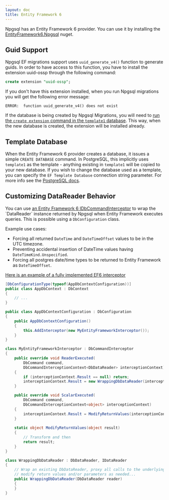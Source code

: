 ```yaml
---
layout: doc
title: Entity Framework 6
---
```


Npgsql has an Entity Framework 6 provider. You can use it by installing the
[EntityFramework6.Npgsql](https://www.nuget.org/packages/EntityFramework6.Npgsql/) nuget.

## Guid Support ##

Npgsql EF migrations support uses `uuid_generate_v4()` function to generate guids.
In order to have access to this function, you have to install the extension uuid-ossp through the following command:

```sql
create extension "uuid-ossp";
```

If you don't have this extension installed, when you run Npgsql migrations you will get the following error message:

```
ERROR:  function uuid_generate_v4() does not exist
```

If the database is being created by Npgsql Migrations, you will need to
[run the `create extension` command in the `template1` database](http://stackoverflow.com/a/11584751).
This way, when the new database is created, the extension will be installed already.

## Template Database ##

When the Entity Framework 6 provider creates a database, it issues a simple `CREATE DATABASE` command.
In PostgreSQL, this implicitly uses `template1` as the template - anything existing in `template1` will
be copied to your new database. If you wish to change the database used as a template, you can specify
the `EF Template Database` connection string parameter. For more info see the
[PostgreSQL docs](https://www.postgresql.org/docs/current/static/sql-createdatabase.html).

## Customizing DataReader Behavior ##

You can use [an Entity Framework 6 IDbCommandInterceptor](https://msdn.microsoft.com/en-us/library/dn469464(v=vs.113).aspx) to wrap the `DataReader` instance returned by Npgsql when Entity Framework executes queries. This is possible using a ```DbConfiguration``` class.

Example use cases:
- Forcing all returned ```DateTime``` and ```DateTimeOffset``` values to be in the UTC timezone.
- Preventing accidental insertion of DateTime values having ```DateTimeKind.Unspecified```.
- Forcing all postgres date/time types to be returned to Entity Framework as ```DateTimeOffset```.

[Here is an example of a fully implemented EF6 interceptor](sample-interceptor.md)

```c#
[DbConfigurationType(typeof(AppDbContextConfiguration))]
public class AppDbContext : DbContext
{
    // ...
}

public class AppDbContextConfiguration : DbConfiguration
{
    public AppDbContextConfiguration()
    {
        this.AddInterceptor(new MyEntityFrameworkInterceptor());
    }
}

class MyEntityFrameworkInterceptor : DbCommandInterceptor
{
    public override void ReaderExecuted(
        DbCommand command,
        DbCommandInterceptionContext<DbDataReader> interceptionContext)
    {
        if (interceptionContext.Result == null) return;
        interceptionContext.Result = new WrappingDbDataReader(interceptionContext.Result);
    }

    public override void ScalarExecuted(
        DbCommand command,
        DbCommandInterceptionContext<object> interceptionContext)
    {
        interceptionContext.Result = ModifyReturnValues(interceptionContext.Result);
    }
    
    static object ModifyReturnValues(object result)
    {
        // Transform and then
        return result;
    }
}

class WrappingDbDataReader : DbDataReader, IDataReader
{
    // Wrap an existing DbDataReader, proxy all calls to the underlying instance, 
    // modify return values and/or parameters as needed...
    public WrappingDbDataReader(DbDataReader reader)
    {
    }
}
```
